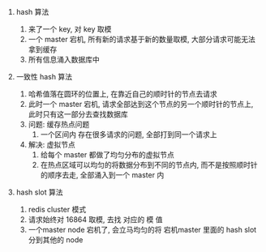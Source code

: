 1. hash 算法
   1. 来了一个 key,  对 key 取模
   2. 一个 master 宕机, 所有新的请求基于新的数量取模, 大部分请求可能无法拿到缓存
   3. 所有信息涌入数据库中
2. 一致性 hash 算法
   1. 哈希值落在圆环的位置上, 在靠近自己的顺时针的节点去请求
   2. 此时一个 master 宕机, 请求全部达到这个节点的另一个顺时针的节点上, 此时只有这一部分去查找数据库
   3. 问题:  缓存热点问题
      1. 一个区间内 存在很多请求的问题, 全部打到同一个请求上
   4. 解决: 虚拟节点
      1. 给每个 master 都做了均匀分布的虚拟节点
      2. 在热点区域可以均匀的将数据分布到不同的节点内, 而不是按照顺时针的顺序去走, 全部涌入到一个 master 内

3. hash slot 算法
   1. redis cluster 模式
   2. 请求始终对 16864 取模, 去找 对应的 模 值
   3. 一个master node 宕机了, 会立马均匀的将 宕机master 里面的 hash slot 分到其他的 node

